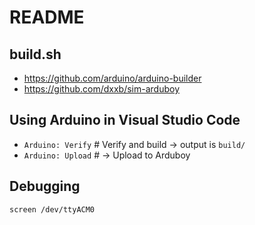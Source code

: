 # README

## build.sh

- https://github.com/arduino/arduino-builder
- https://github.com/dxxb/sim-arduboy

## Using Arduino in Visual Studio Code

- `Arduino: Verify` # Verify and build -> output is `build/`
- `Arduino: Upload` # -> Upload to Arduboy

## Debugging

```shell
screen /dev/ttyACM0
```
